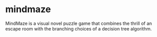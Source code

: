 # mindmaze
MindMaze is a visual novel puzzle game that combines the thrill of an escape room with the branching choices of a decision tree algorithm. 
